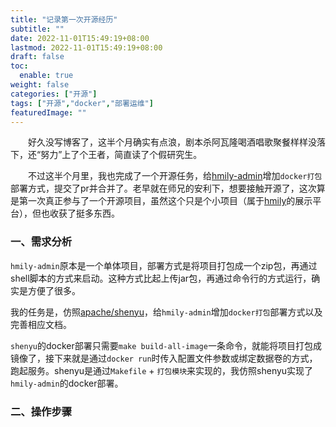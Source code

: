 ```yaml
---
title: "记录第一次开源经历"
subtitle: ""
date: 2022-11-01T15:49:19+08:00
lastmod: 2022-11-01T15:49:19+08:00
draft: false
toc:
  enable: true
weight: false
categories: ["开源"]
tags: ["开源","docker","部署运维"]
featuredImage: ""
---
```


&emsp;&emsp;好久没写博客了，这半个月确实有点浪，剧本杀阿瓦隆喝酒唱歌聚餐样样没落下，还“努力”上了个王者，简直读了个假研究生。

&emsp;&emsp;不过这半个月里，我也完成了一个开源任务，给[hmily-admin](https://github.com/chengsecret/hmily-admin)增加`docker打包`部署方式，提交了pr并合并了。老早就在师兄的安利下，想要接触开源了，这次算是第一次真正参与了一个开源项目，虽然这个只是个小项目（属于[hmily](https://github.com/dromara/hmily)的展示平台），但也收获了挺多东西。

### 一、需求分析

`hmily-admin`原本是一个单体项目，部署方式是将项目打包成一个zip包，再通过shell脚本的方式来启动。这种方式比起上传jar包，再通过命令行的方式运行，确实是方便了很多。

我的任务是，仿照[apache/shenyu](https://github.com/apache/shenyu)，给`hmily-admin`增加`docker打包`部署方式以及完善相应文档。

`shenyu`的docker部署只需要`make build-all-image`一条命令，就能将项目打包成镜像了，接下来就是通过`docker run`时传入配置文件参数或绑定数据卷的方式，跑起服务。shenyu是通过`Makefile` + `打包模块`来实现的，我仿照shenyu实现了`hmily-admin`的docker部署。

### 二、操作步骤
